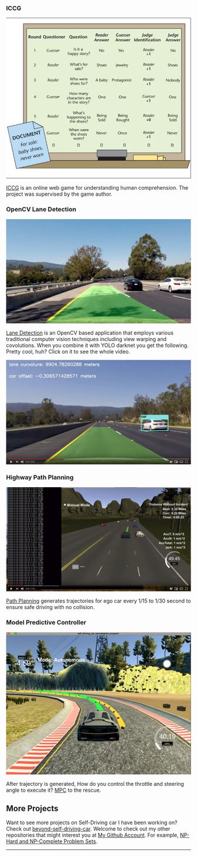 [image1]: ./assets/img/iccg.png "ICCG Overview"
[image2]: ./assets/img/lane_detected_test4.jpg "Lane Detection"
[image3]: ./assets/img/lane_vehicle.png "Lane Detection with YOLO"
[image4]: ./assets/img/path_planning.png "Path Planning"
[image5]: ./assets/img/sh-2018-04-11.png "MPC"

### ICCG

![alt text][image1]

[ICCG][0] is an online web game for understanding human comprehension. The project was supervised by the game author.

### OpenCV Lane Detection

![alt text][image2]

[Lane Detection][1] is an OpenCV based application that employs various traditional computer vision techniques including view warping and covolutions. When you combine it with YOLO darknet you get the following. Pretty cool, huh? Click on it to see the whole video.

[![alt text][image3]][2]

### Highway Path Planning

[![alt text][image4]][3]

[Path Planning][4] generates trajectories for ego car every 1/15 to 1/30 second to ensure safe driving with no collision.

### Model Predictive Controller

![alt text][image5]

After trajectory is generated, How do you control the throttle and steering angle to execute it? [MPC][5] to the rescue.

## More Projects

Want to see more projects on Self-Driving car I have been working on? Check out [beyond-self-driving-car][6]. Welcome to check out my other repositories that might interest you at [My Github Account][7]. For example, [NP-Hard and NP-Complete Problem Sets][8].

---

[0]: https://github.com/Xiaohong-Deng/mooqita-icccg
[1]: https://github.com/Xiaohong-Deng/CarND-Advanced-Lane-Lines
[2]: https://www.youtube.com/watch?v=S1dry98SYTw
[3]: https://www.youtube.com/watch?v=auRrXORI0zY
[4]: https://github.com/Xiaohong-Deng/CarND-Path-Planning-Project
[5]: https://github.com/Xiaohong-Deng/CarND-MPC-Project
[6]: https://github.com/Xiaohong-Deng/beyond-self-driving-car
[7]: https://github.com/Xiaohong-Deng
[8]: https://github.com/Xiaohong-Deng/algorithms/tree/master/discrete-opt
